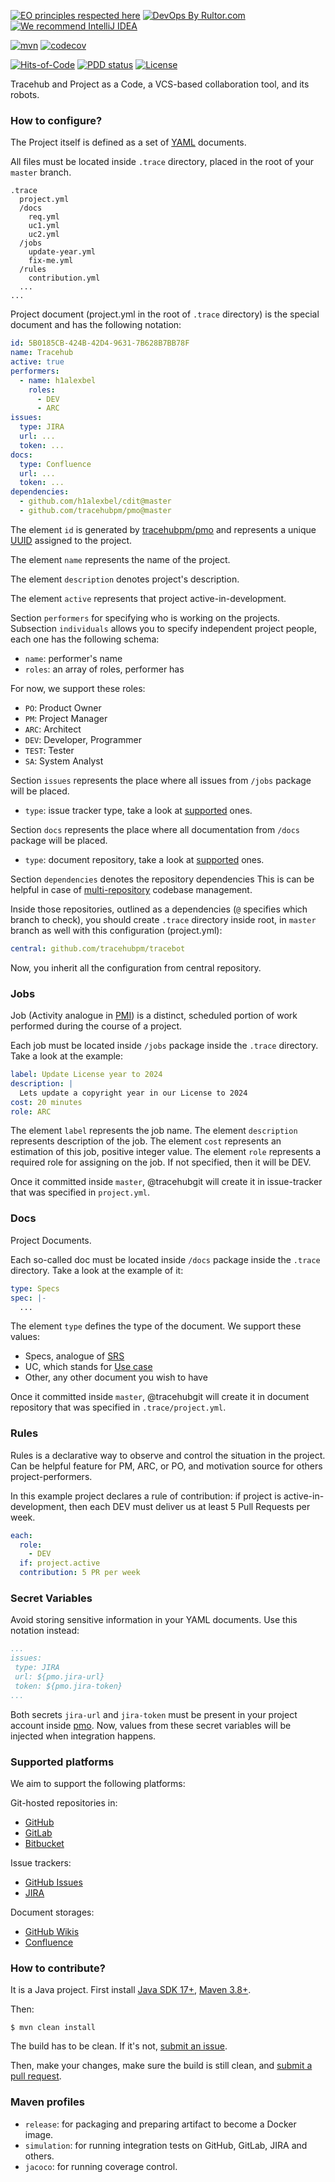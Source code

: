 [![EO principles respected here](https://www.elegantobjects.org/badge.svg)](https://www.elegantobjects.org)
[![DevOps By Rultor.com](http://www.rultor.com/b/trarcehubpm/tracehub)](http://www.rultor.com/p/tracehubpm/tracehub)
[![We recommend IntelliJ IDEA](https://www.elegantobjects.org/intellij-idea.svg)](https://www.jetbrains.com/idea/)

[![mvn](https://github.com/tracehubpm/tracehub/actions/workflows/mvn.yml/badge.svg)](https://github.com/tracehubpm/tracehub/actions/workflows/mvn.yml)
[![codecov](https://codecov.io/gh/tracehubpm/tracehub/graph/badge.svg?token=hXMw1jvPJo)](https://codecov.io/gh/tracehubpm/tracehub)

[![Hits-of-Code](https://hitsofcode.com/github/tracehubpm/tracehub)](https://hitsofcode.com/view/github/tracehubpm/tracehub)
[![PDD status](http://www.0pdd.com/svg?name=tracehubpm/tracehub)](http://www.0pdd.com/p?name=tracehubpm/tracehub)
[![License](https://img.shields.io/badge/license-MIT-green.svg)](https://github.com/tracehubpm/tracehub/blob/master/LICENSE.txt)

Tracehub and Project as a Code, a VCS-based collaboration tool, and its robots.

### How to configure?

The Project itself is defined as a set of [YAML](https://en.wikipedia.org/wiki/YAML) documents.

All files must be located inside `.trace` directory,
placed in the root of your `master` branch.

```text
.trace
  project.yml
  /docs
    req.yml
    uc1.yml
    uc2.yml
  /jobs
    update-year.yml
    fix-me.yml
  /rules
    contribution.yml
  ...
...
```

Project document (project.yml in the root of `.trace` directory) is the special document
and has the following notation:

```yaml
id: 5B0185CB-424B-42D4-9631-7B628B7BB78F
name: Tracehub
active: true
performers:
  - name: h1alexbel
    roles:
      - DEV
      - ARC
issues:
  type: JIRA
  url: ...
  token: ...
docs:
  type: Confluence
  url: ...
  token: ...
dependencies:
  - github.com/h1alexbel/cdit@master
  - github.com/tracehubpm/pmo@master
```

The element `id` is generated by [tracehubpm/pmo](https://github.com/tracehubpm/pmo)
and represents a unique [UUID](https://en.wikipedia.org/wiki/Universally_unique_identifier)
assigned to the project.

The element `name` represents the name of the project.

The element `description` denotes project's description.

The element `active` represents that project active-in-development.

Section `performers` for specifying who is working on the projects.
Subsection `individuals` allows you to specify independent project people, each one has
the following schema:
* `name`: performer's name
* `roles`: an array of roles, performer has

For now, we support these roles:
* `PO`: Product Owner
* `PM`: Project Manager
* `ARC`: Architect
* `DEV`: Developer, Programmer
* `TEST`: Tester
* `SA`: System Analyst


Section `issues` represents the place where all issues from `/jobs` package
will be placed.
* `type`: issue tracker type, take a look at [supported](#supported-platforms) ones.

Section `docs` represents the place where all documentation from `/docs` package
will be placed.
* `type`: document repository, take a look at [supported](#supported-platforms) ones.

Section `dependencies` denotes the repository dependencies
This is can be helpful in case of [multi-repository](https://www.gitkraken.com/blog/git-multi-repo-vs-git-mono-repo#git-multi-repo-pros-cons) codebase management.

Inside those repositories, outlined as a dependencies (`@` specifies which branch to check),
you should create `.trace` directory inside root, in `master` branch as well
with this configuration (project.yml):

```yaml
central: github.com/tracehubpm/tracebot
```
Now, you inherit all the configuration from central repository.

### Jobs

Job (Activity analogue in [PMI](https://www.pmi.org/pmbok-guide-standards/lexicon)) is a distinct,
scheduled portion of work performed during the course of a project.

Each job must be located inside `/jobs` package inside the `.trace` directory.
Take a look at the example:

```yaml
label: Update License year to 2024
description: |
  Lets update a copyright year in our License to 2024
cost: 20 minutes
role: ARC
```

The element `label` represents the job name.
The element `description` represents description of the job.
The element `cost` represents an estimation of this job, positive integer value.
The element `role` represents a required role for assigning on the job.
If not specified, then it will be DEV.

Once it committed inside `master`, @tracehubgit will create it in issue-tracker that was
specified in `project.yml`.

### Docs

Project Documents.

Each so-called doc must be located inside `/docs` package inside the `.trace` directory.
Take a look at the example of it:

```yaml
type: Specs
spec: |-
  ...
```

The element `type` defines the type of the document.
We support these values:
* Specs, analogue of [SRS](https://ieeexplore.ieee.org/document/278253)
* UC, which stands for [Use case](https://en.wikipedia.org/wiki/Use_case)
* Other, any other document you wish to have

Once it committed inside `master`, @tracehubgit will create it in document repository that was
specified in `.trace/project.yml`.

### Rules

Rules is a declarative way to observe and control
the situation in the project.
Can be helpful feature for PM, ARC, or PO, and
motivation source for others project-performers.

In this example project declares a rule of contribution:
if project is active-in-development, then
each DEV must deliver us at least 5 Pull Requests per week.

```yaml
each:
  role:
    - DEV
  if: project.active
  contribution: 5 PR per week
```

### Secret Variables

Avoid storing sensitive information in your YAML documents.
Use this notation instead:

```yaml
...
issues:
 type: JIRA
 url: ${pmo.jira-url}
 token: ${pmo.jira-token}
...
```

Both secrets `jira-url` and `jira-token` must be present in your project account
inside [pmo](https://github.com/tracehubpm/pmo).
Now, values from these secret variables will be injected when integration happens.

### Supported platforms

We aim to support the following platforms:

Git-hosted repositories in:
* [GitHub](https://github.com)
* [GitLab](https://gitlab.com)
* [Bitbucket](https://bitbucket.org)

Issue trackers:
* [GitHub Issues](https://github.com/features/issues)
* [JIRA](https://www.atlassian.com/software/jira)

Document storages:
* [GitHub Wikis](https://docs.github.com/en/communities/documenting-your-project-with-wikis/about-wikis)
* [Confluence](https://www.atlassian.com/software/confluence)

### How to contribute?

It is a Java project. First install [Java SDK 17+](https://www.oracle.com/java/technologies/downloads), [Maven 3.8+](https://maven.apache.org).

Then:

```shell
$ mvn clean install
```

The build has to be clean. If it's not, [submit an issue](https://github.com/tracehubpm/tracehub/issues).

Then, make your changes, make sure the build is still clean, and [submit a pull request](https://www.yegor256.com/2014/04/15/github-guidelines.html).

### Maven profiles

* `release`: for packaging and preparing artifact to become a Docker image.
* `simulation`: for running integration tests on GitHub, GitLab, JIRA and others.
* `jacoco`: for running coverage control.
